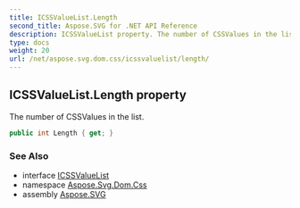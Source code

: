 ```yaml
---
title: ICSSValueList.Length
second_title: Aspose.SVG for .NET API Reference
description: ICSSValueList property. The number of CSSValues in the list
type: docs
weight: 20
url: /net/aspose.svg.dom.css/icssvaluelist/length/
---
```

## ICSSValueList.Length property

The number of CSSValues in the list.

```csharp
public int Length { get; }
```

### See Also

* interface [ICSSValueList](../)
* namespace [Aspose.Svg.Dom.Css](../../../aspose.svg.dom.css/)
* assembly [Aspose.SVG](../../../)
